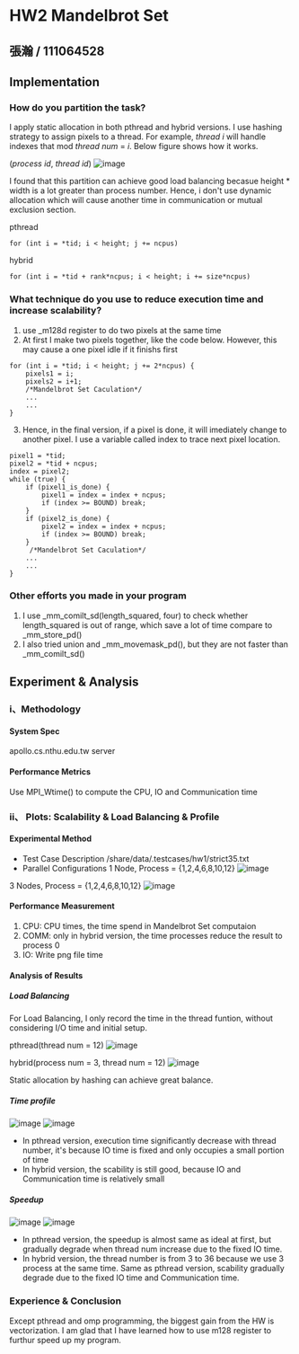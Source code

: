 # HW2 Mandelbrot Set
張瀚 / 111064528
---
## Implementation
### How do you partition the task?
I apply static allocation in both pthread and hybrid versions. I use hashing strategy to assign pixels to a thread. For example, *thread i* will handle indexes that mod *thread num* = *i*. Below figure shows how it works.

(*process id*, *thread id*)
![image](https://github.com/107061130/Parallel-Programming/assets/79574369/3807d634-f905-45c5-b193-65d871d1a0d5)


I found that this partition can achieve good load balancing becasue height * width is a lot greater than process number. Hence, i don't use dynamic allocation which will cause another time in communication or mutual exclusion section.

pthread
```
for (int i = *tid; i < height; j += ncpus)
```
hybrid
```
for (int i = *tid + rank*ncpus; i < height; i += size*ncpus)
```

### What technique do you use to reduce execution time and increase scalability?
1. use _m128d register to do two pixels at the same time
2. At first I make two pixels together, like the code below. However, this may cause a one pixel idle if it finishs first
```
for (int i = *tid; i < height; j += 2*ncpus) {
    pixels1 = i;
    pixels2 = i+1;
    /*Mandelbrot Set Caculation*/
    ...
    ...
}
```
3. Hence, in the final version, if a pixel is done, it will imediately change to another pixel. I use a variable called index to trace next pixel location.

```
pixel1 = *tid;
pixel2 = *tid + ncpus;
index = pixel2;
while (true) {
    if (pixel1_is_done) {
        pixel1 = index = index + ncpus;
        if (index >= BOUND) break;
    }
    if (pixel2_is_done) {
        pixel2 = index = index + ncpus;
        if (index >= BOUND) break;
    }
     /*Mandelbrot Set Caculation*/
    ...
    ...
}
```

### Other efforts you made in your program
1. I use _mm_comilt_sd(length_squared, four) to check whether length_squared is out of range, which save a lot of time compare to _mm_store_pd()
2. I also tried union and _mm_movemask_pd(), but they are not faster than _mm_comilt_sd()


## Experiment & Analysis
### i、Methodology
#### System Spec
apollo.cs.nthu.edu.tw server
#### Performance Metrics
Use MPI_Wtime() to compute the CPU, IO and Communication time

### ii、 Plots: Scalability & Load Balancing & Profile
#### Experimental Method
* Test Case Description
/share/data/.testcases/hw1/strict35.txt
* Parallel Configurations
1 Node, Process = {1,2,4,6,8,10,12}
![image](https://github.com/107061130/Parallel-Programming/assets/79574369/8009d279-d41a-4eb4-943c-e54d44592fc7)

3 Nodes, Process = {1,2,4,6,8,10,12}
![image](https://github.com/107061130/Parallel-Programming/assets/79574369/5f10bf95-ae24-44b5-a334-bad88cc3fc91)


#### Performance Measurement
1. CPU: CPU times, the time spend in Mandelbrot Set computaion
2. COMM: only in hybrid version, the time  processes reduce the result to process 0
3. IO: Write png file time

#### Analysis of Results
##### Load Balancing
For Load Balancing, I only record the time in the thread funtion, without considering I/O time and initial setup.

pthread(thread num = 12)
![image](https://github.com/107061130/Parallel-Programming/assets/79574369/2dbeaecd-c98f-4b21-8fa3-7556963e2494)


hybrid(process num = 3, thread num = 12)
![image](https://github.com/107061130/Parallel-Programming/assets/79574369/b76f30b8-7538-4542-aacd-e0e20c344d23)



Static allocation by hashing can achieve great balance.

##### Time profile
![image](https://github.com/107061130/Parallel-Programming/assets/79574369/fad13c91-fb83-4220-9fbb-9db85a887f22)
![image](https://github.com/107061130/Parallel-Programming/assets/79574369/7bd84f04-f4ba-425f-b3ed-10a395ade0f2)


* In pthread version, execution time significantly decrease with thread number, it's because IO time is fixed and only occupies a small portion of time
* In hybrid version, the scability is still good, because IO and Communication time is relatively small

##### Speedup
![image](https://github.com/107061130/Parallel-Programming/assets/79574369/faba5169-d8d1-429d-923f-b8c2d6dd10a6)
![image](https://github.com/107061130/Parallel-Programming/assets/79574369/4dfd84af-89dc-4235-accd-1584b1ac37ce)


* In pthread version, the speedup is almost same as ideal at first, but gradually degrade when thread num increase due to the fixed IO time.
* In hybrid version, the thread number is from 3 to 36 because we use 3 process at the same time. Same as pthread version, scability gradually degrade due to the fixed IO time and Communication time.

### Experience & Conclusion
Except pthread and omp programming, the biggest gain from the HW is vectorization. I am glad that I have learned how to use m128 register to furthur speed up my program.
